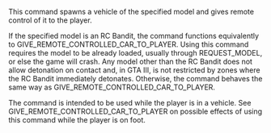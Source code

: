 This command spawns a vehicle of the specified model and gives remote control of it to the player. 

If the specified model is an RC Bandit, the command functions equivalently to GIVE_REMOTE_CONTROLLED_CAR_TO_PLAYER. Using this command requires the model to be already loaded, usually through REQUEST_MODEL, or else the game will crash. Any model other than the RC Bandit does not allow detonation on contact and, in GTA III, is not restricted by zones where the RC Bandit immediately detonates. Otherwise, the command behaves the same way as GIVE_REMOTE_CONTROLLED_CAR_TO_PLAYER.

The command is intended to be used while the player is in a vehicle. See GIVE_REMOTE_CONTROLLED_CAR_TO_PLAYER on possible effects of using this command while the player is on foot.
